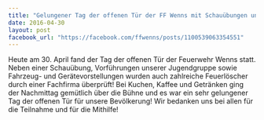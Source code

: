 ```yaml
---
title: "Gelungener Tag der offenen Tür der FF Wenns mit Schauübungen und zahlreichen Feuerlöscher - Überprüfungen"
date: 2016-04-30
layout: post
facebook_url: "https://facebook.com/ffwenns/posts/1100539063354551"
---
```


Heute am 30. April fand der Tag der offenen Tür der Feuerwehr Wenns statt. Neben einer Schauübung, Vorführungen unserer Jugendgruppe sowie Fahrzeug- und Gerätevorstellungen wurden auch zahlreiche Feuerlöscher durch einer Fachfirma überprüft! Bei Kuchen, Kaffee und Getränken ging der Nachmittag gemütlich über die Bühne und es war ein sehr gelungener Tag der offenen Tür für unsere Bevölkerung! Wir bedanken uns bei allen für die Teilnahme und für die Mithilfe!